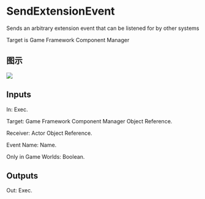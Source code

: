 # SendExtensionEvent

Sends an arbitrary extension event that can be listened for by other systems

Target is Game Framework Component Manager

## 图示

![]($-20221218-19080994.png)

## Inputs

In: Exec.

Target: Game Framework Component Manager Object Reference.

Receiver: Actor Object Reference.

Event Name: Name.

Only in Game Worlds: Boolean.  

## Outputs

Out: Exec.

